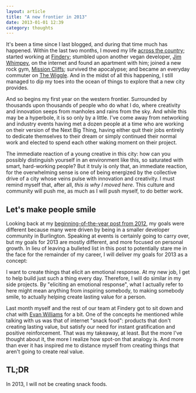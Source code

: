 ```yaml
---
layout: article
title: "A new frontier in 2013"
date: 2013-01-01 12:39
category: thoughts
---
```

It's been a time since I last blogged, and during that time much has happened. Within the last two months, I moved my life [across the country](/thoughts/onward-westward); started working at [Findery](http://findery.com); stumbled upon another vegan developer, [Jim Whimpey](http://jimwhimpey.com), on the internet and found an apartment with him; joined a new rock gym, [Mission Cliffs](http://www.touchstoneclimbing.com/mission-cliffs); survived the apocalypse; and became an everyday commuter on [The Wiggle](http://en.wikipedia.org/wiki/The_Wiggle). And in the midst of all this happening, I still managed to dip my toes into the ocean of things to explore that a new city provides.

And so begins my first year on the western frontier. Surrounded by thousands upon thousands of people who do what I do, where creativity and innovation seeps from manholes and rains from the sky. And while this may be a hyperbole, it is so only by a little. I've come away from networking and industry events having met a dozen people at a time who are working on their version of the Next Big Thing, having either quit their jobs entirely to dedicate themselves to their dream or simply continued their normal work and elected to spend each other waking moment on their project.

The immediate reaction of a young creative in this city: how can you possibly distinguish yourself in an environment like this, so saturated with smart, hard-working people? But it truly is only that, an immediate reaction, for the overwhelming sense is one of being energized by the collective drive of a city whose veins pulse with innovation and creativity. I must remind myself that, after all, *this is why I moved here*. This culture and community will push me, as much as I will push myself, to do better work.

Let's make people smile
-----------------------

Looking back at my [beginning-of-the-year post from 2012](http://mikefowler.me/thoughts/professional-goals-for-2012/), my goals were different because many were driven by being in a smaller developer community in Burlington. Speaking at events is certainly going to carry over, but my goals for 2013 are mostly different, and more focused on personal growth. In lieu of leaving a bulleted list in this post to potentially stare me in the face for the remainder of my career, I will deliver my goals for 2013 as a concept:

I want to create things that elicit an emotional response. At my new job, I get to help build just such a thing every day. Therefore, I will do similar in my side projects. By "eliciting an emotional response", what I actually refer to here might mean anything from inspiring somebody, to making somebody smile, to actually helping create lasting value for a person. 

Last month myself and the rest of our team at Findery got to sit down and chat with [Evan Williams](twitter.com/ev) for a bit. One of the concepts he mentioned while talking with us was that of internet "snack food": products that don't creating lasting value, but satisfy our need for instant gratification and positive reinforcement. That was my takeaway, at least. But the more I've thought about it, the more I realize how spot-on that analogy is. And more than ever it has inspired me to distance myself from creating things that aren't going to create real value.

TL;DR
-----

In 2013, I will not be creating snack foods.